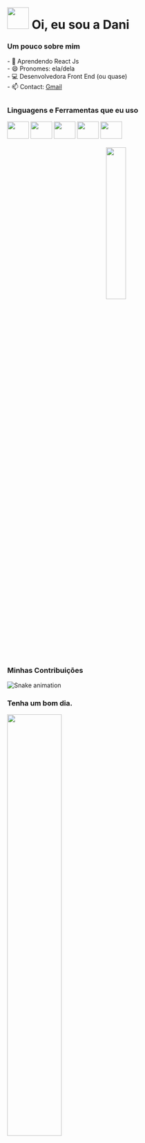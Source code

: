

<h1>
  <img src="https://media.giphy.com/media/VgCDAzcKvsR6OM0uWg/giphy.gif" width="50">
  Oi, eu sou a Dani  
</h1>

<h3>Um pouco sobre mim</h3>
- 🌱 Aprendendo React Js  <br>
- 😄 Pronomes: ela/dela <br>
- 💻 Desenvolvedora Front End (ou quase) <br>
- 📫 Contact: <a href="mailto:danibezsouza@gmail.com">Gmail</a>

##

<div aligh="center">
  <h3>Linguagens e Ferramentas que eu uso</h3>
  <img width="50px" height="40px" src="https://cdn.jsdelivr.net/gh/devicons/devicon/icons/html5/html5-original.svg" />
  <img width="50px" height="40px" src="https://cdn.jsdelivr.net/gh/devicons/devicon/icons/css3/css3-original.svg" />
  <img width="50px" height="40px" src="https://cdn.jsdelivr.net/gh/devicons/devicon/icons/javascript/javascript-original.svg" />
  <img width="50px" height="40px" src="https://cdn.jsdelivr.net/gh/devicons/devicon/icons/sass/sass-original.svg" />
  <img width="50px" height="40px" src="https://cdn.jsdelivr.net/gh/devicons/devicon/icons/react/react-original.svg" />
</div>

<br>

<div align="center">
  <img src="https://media.giphy.com/media/WUlplcMpOCEmTGBtBW/giphy.gif" width="30%">
</div>

##
### Minhas Contribuições
![Snake animation](https://github.com/u-dani/u-dani/blob/output/github-contribution-grid-snake.svg)

### Tenha um bom dia.

<img aligh="center" src="https://media.giphy.com/media/3jDIl2ZLsewtSQQrV9/giphy.gif" width="50%">




